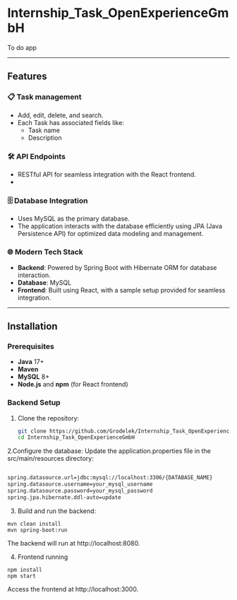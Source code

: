 # Internship_Task_OpenExperienceGmbH
To do app

---

## Features

### 📋 Task management
- Add, edit, delete, and search.
- Each Task has associated fields like:
  - Task name
  - Description
    
### 🛠️ API Endpoints
- RESTful API for seamless integration with the React frontend.
- 
### 🗄️ Database Integration
- Uses MySQL as the primary database.
- The application interacts with the database efficiently using JPA (Java Persistence API) for optimized data modeling and management.

### 🌐 Modern Tech Stack
- **Backend**: Powered by Spring Boot with Hibernate ORM for database interaction.
- **Database**: MySQL
- **Frontend**: Built using React, with a sample setup provided for seamless integration.
---

## Installation

### Prerequisites
- **Java** 17+
- **Maven**
- **MySQL** 8+
- **Node.js** and **npm** (for React frontend)

### Backend Setup
1. Clone the repository:
   ```bash
   git clone https://github.com/Grodelek/Internship_Task_OpenExperienceGmbH.git
   cd Internship_Task_OpenExperienceGmbH

2.Configure the database: Update the application.properties file in the src/main/resources directory:
   ```bash

spring.datasource.url=jdbc:mysql://localhost:3306/{DATABASE_NAME}
spring.datasource.username=your_mysql_username
spring.datasource.password=your_mysql_password
spring.jpa.hibernate.ddl-auto=update
```
  
3. Build and run the backend:
```
mvn clean install
mvn spring-boot:run
```
The backend will run at http://localhost:8080.

4. Frontend running
```
npm install
npm start
  ```
Access the frontend at http://localhost:3000.
